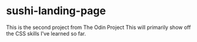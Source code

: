 # sushi-landing-page
This is the second project from The Odin Project
This will primarily show off the CSS skills I've learned so far. 